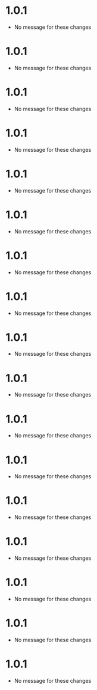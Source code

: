 # 1.0.1
* No message for these changes
# 1.0.1
* No message for these changes
# 1.0.1
* No message for these changes
# 1.0.1
* No message for these changes
# 1.0.1
* No message for these changes
# 1.0.1
* No message for these changes
# 1.0.1
* No message for these changes
# 1.0.1
* No message for these changes
# 1.0.1
* No message for these changes
# 1.0.1
* No message for these changes
# 1.0.1
* No message for these changes
# 1.0.1
* No message for these changes
# 1.0.1
* No message for these changes
# 1.0.1
* No message for these changes
# 1.0.1
* No message for these changes
# 1.0.1
* No message for these changes
# 1.0.1
* No message for these changes
